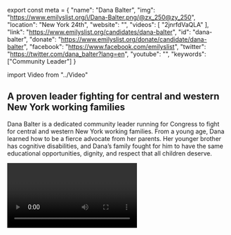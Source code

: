 export const meta = {
  "name": "Dana Balter",
  "img": "https://www.emilyslist.org/i/Dana-Balter.png/@zx_250@zy_250",
  "location": "New York 24th",
  "website": "",
  "videos": [
    "2jnrfdVaQLA"
  ],
  "link": "https://www.emilyslist.org/candidates/dana-balter",
  "id": "dana-balter",
  "donate": "https://www.emilyslist.org/donate/candidate/dana-balter",
  "facebook": "https://www.facebook.com/emilyslist",
  "twitter": "https://twitter.com/dana_balter?lang=en",
  "youtube": "",
  "keywords": ["Community Leader"]
}

import Video from "../Video"

## A proven leader fighting for central and western New York working families

Dana Balter is a dedicated community leader running for Congress to fight for central and western New York working families. From a young age, Dana learned how to be a fierce advocate from her parents. Her younger brother has cognitive disabilities, and Dana’s family fought for him to have the same educational opportunities, dignity, and respect that all children deserve.

<Video id="2jnrfdVaQLA" />

- She began her career in **special education** at a nonprofit organization serving adults with cognitive disabilities. Dana worked as a teacher and went on to serve as director of education and then director of communications and marketing.
- She earned her master’s degree in public administration and is a Ph.D. candidate at Syracuse University's Maxwell School of Citizenship and Public Affairs. The granddaughter of Holocaust refugees who made upstate New York their home, Dana was raised to stand up for her community and her values and she is deeply committed to social justice.
- After the 2016 election, she took action as a tireless community organizer working to hold her elected officials accountable. This grassroots leader stepped up to run for the first time and won a competitive primary in June. Dana lives on Syracuse's East Side with her three rescue dogs, and when elected she will continue to fight for all central and western New York working families.


## A champion dedicated to expanding economic opportunity for all

Dana is running to expand economic opportunity for all central and western New York working families and to help create good-paying jobs so that communities can thrive. As a grassroots leader dedicated to her community, she will champion policies that move central and western New York forward for all. At a time when Republicans are desperate to undo the progress we’ve worked so hard to make, Dana is committed to fighting back and expanding access to quality health care for all — a fight that is deeply personal to her. Shortly after beginning her Ph.D. program, Dana faced a debilitating medical condition and had to suspend her studies. She researched her options and approached her treatments with the same determination and grit she brings to every fight, and made a recovery that made it possible for her to return to graduate school. Dana is running to make central and western New York working families’ voices heard, and when elected she will be their fierce champion in Congress.

## An opportunity to flip a seat from red to blue

Dana is challenging incumbent Republican John Katko, whose record of failure has hurt the working families he was elected to serve. Our path to taking back the House runs right through this district where Hillary Clinton narrowly outperformed Donald Trump in 2016. Dana has what it takes to win, but Katko’s deep-pocketed special interest allies will do everything they can to keep this seat — and Congress — under Republican control. Let’s show Dana the full support of the EMILY’s List community and help elect this champion for central and western New York working families to Congress, and let’s take back the House.
